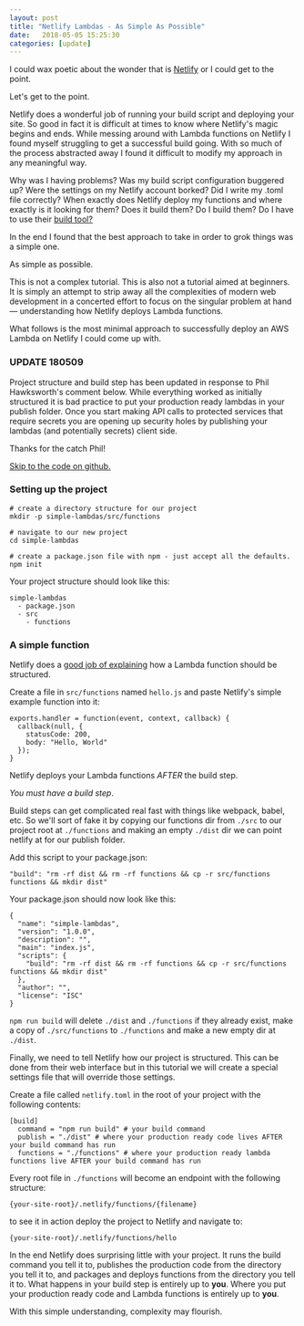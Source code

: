 ```yaml
---
layout: post
title: "Netlify Lambdas - As Simple As Possible"
date:   2018-05-05 15:25:30
categories: [update]
---
```



I could wax poetic about the wonder that is [Netlify](https://www.netlify.com/) or I could get to the point.

Let's get to the point.

Netlify does a wonderful job of running your build script and deploying your site. So good in fact it is difficult at times to know where Netlify's magic begins and ends. While messing around with Lambda functions on Netlify I found myself struggling to get a successful build going. With so much of the process abstracted away I found it difficult to modify my approach in any meaningful way.

Why was I having problems? Was my build script configuration buggered up? Were the settings on my Netlify account borked? Did I write my .toml file correctly? When exactly does Netlify deploy my functions and where exactly is it looking for them? Does it build them? Do I build them? Do I have to use their [build tool?](https://www.npmjs.com/package/netlify-lambda)

In the end I found that the best approach to take in order to grok things was a simple one.

As simple as possible.

This is not a complex tutorial. This is also not a tutorial aimed at beginners. It is simply an attempt to strip away all the complexities of modern web development in a concerted effort to focus on the singular problem at hand &mdash; understanding how Netlify deploys Lambda functions.

What follows is the most minimal approach to successfully deploy an AWS Lambda on Netlify I could come up with.

### UPDATE 180509

Project structure and build step has been updated in response to Phil Hawksworth's comment below. While everything worked as initially structured it is bad practice to put your production ready lambdas in your publish folder. Once you start making API calls to protected services that require secrets you are opening  up security holes by publishing your lambdas (and potentially secrets) client side.

Thanks for the catch Phil!

[Skip to the code on github.](https://github.com/luetkemj/test-netlify-lambdas/tree/simple)

### Setting up the project

```
# create a directory structure for our project
mkdir -p simple-lambdas/src/functions

# navigate to our new project
cd simple-lambdas

# create a package.json file with npm - just accept all the defaults.
npm init
```

Your project structure should look like this:

```
simple-lambdas
  - package.json
  - src
    - functions
```

### A simple function

Netlify does a [good job of explaining](https://www.netlify.com/docs/functions/#javascript-lambda-functions) how a Lambda function should be structured.

Create a file in `src/functions` named `hello.js` and paste Netlify's simple example function into it:

```
exports.handler = function(event, context, callback) {
  callback(null, {
    statusCode: 200,
    body: "Hello, World"
  });
}
```

Netlify deploys your Lambda functions *AFTER* the build step.

*You must have a build step*.

Build steps can get complicated real fast with things like webpack, babel, etc. So we'll sort of fake it by copying our functions dir from `./src` to our project root at `./functions` and making an empty `./dist` dir we can point netlify at for our publish folder.

Add this script to your package.json:

```
"build": "rm -rf dist && rm -rf functions && cp -r src/functions functions && mkdir dist"
```

Your package.json should now look like this:

```
{
  "name": "simple-lambdas",
  "version": "1.0.0",
  "description": "",
  "main": "index.js",
  "scripts": {
    "build": "rm -rf dist && rm -rf functions && cp -r src/functions functions && mkdir dist"
  },
  "author": "",
  "license": "ISC"
}
```

`npm run build` will delete `./dist` and `./functions` if they already exist, make a copy of `./src/functions` to `./functions` and make a new empty dir at `./dist`.

Finally, we need to tell Netlify how our project is structured. This can be done from their web interface but in this tutorial we will create a special settings file that will override those settings.

Create a file called `netlify.toml` in the root of your project with the following contents:

```
[build]
  command = "npm run build" # your build command
  publish = "./dist" # where your production ready code lives AFTER your build command has run
  functions = "./functions" # where your production ready lambda functions live AFTER your build command has run
```

Every root file in `./functions` will become an endpoint with the following structure:

`{your-site-root}/.netlify/functions/{filename}`

to see it in action deploy the project to Netlify and navigate to:

`{your-site-root}/.netlify/functions/hello`

In the end Netlify does surprising little with your project. It runs the build command you tell it to, publishes the production code from the directory you tell it to, and packages and deploys functions from the directory you tell it to. What happens in your build step is entirely up to **you**. Where you put your production ready code and Lambda functions is entirely up to **you**.

With this simple understanding, complexity may flourish.
